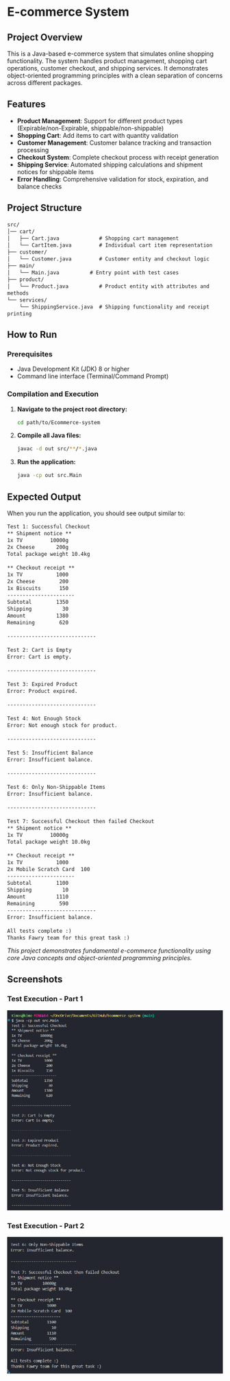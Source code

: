 # E-commerce System

## Project Overview

This is a Java-based e-commerce system that simulates online shopping functionality. The system handles product management, shopping cart operations, customer checkout, and shipping services. It demonstrates object-oriented programming principles with a clean separation of concerns across different packages.

## Features

- **Product Management**: Support for different product types (Expirable/non-Expirable, shippable/non-shippable)
- **Shopping Cart**: Add items to cart with quantity validation
- **Customer Management**: Customer balance tracking and transaction processing
- **Checkout System**: Complete checkout process with receipt generation
- **Shipping Service**: Automated shipping calculations and shipment notices for shippable items
- **Error Handling**: Comprehensive validation for stock, expiration, and balance checks

## Project Structure

```
src/
│── cart/
│   ├── Cart.java             # Shopping cart management
│   └── CartItem.java         # Individual cart item representation
├── customer/
│   └── Customer.java         # Customer entity and checkout logic
├── main/
│   └── Main.java          # Entry point with test cases
├── product/
│   └── Product.java          # Product entity with attributes and methods
└── services/
    └── ShippingService.java  # Shipping functionality and receipt printing
```

## How to Run

### Prerequisites

- Java Development Kit (JDK) 8 or higher
- Command line interface (Terminal/Command Prompt)

### Compilation and Execution

1. **Navigate to the project root directory:**

   ```bash
   cd path/to/Ecommerce-system
   ```

2. **Compile all Java files:**

   ```bash
   javac -d out src/**/*.java
   ```

3. **Run the application:**
   ```bash
   java -cp out src.Main
   ```

## Expected Output

When you run the application, you should see output similar to:

```
Test 1: Successful Checkout
** Shipment notice **
1x TV         10000g
2x Cheese       200g
Total package weight 10.4kg

** Checkout receipt **
1x TV           1000
2x Cheese        200
1x Biscuits      150
----------------------
Subtotal        1350
Shipping          30
Amount          1380
Remaining        620

-----------------------------

Test 2: Cart is Empty
Error: Cart is empty.

-----------------------------

Test 3: Expired Product
Error: Product expired.

-----------------------------

Test 4: Not Enough Stock
Error: Not enough stock for product.

-----------------------------

Test 5: Insufficient Balance
Error: Insufficient balance.

-----------------------------

Test 6: Only Non-Shippable Items
Error: Insufficient balance.

-----------------------------

Test 7: Successful Checkout then failed Checkout
** Shipment notice **
1x TV         10000g
Total package weight 10.0kg

** Checkout receipt **
1x TV           1000
2x Mobile Scratch Card  100
----------------------
Subtotal        1100
Shipping          10
Amount          1110
Remaining        590
-----------------------------
Error: Insufficient balance.

All tests complete :)
Thanks Fawry team for this great task :)
```

_This project demonstrates fundamental e-commerce functionality using core Java concepts and object-oriented programming principles._

## Screenshots

### Test Execution - Part 1
![Test Execution Screenshot 1](screenshots/screenshot1.png)

### Test Execution - Part 2
![Test Execution Screenshot 2](screenshots/screenshot2.png)
